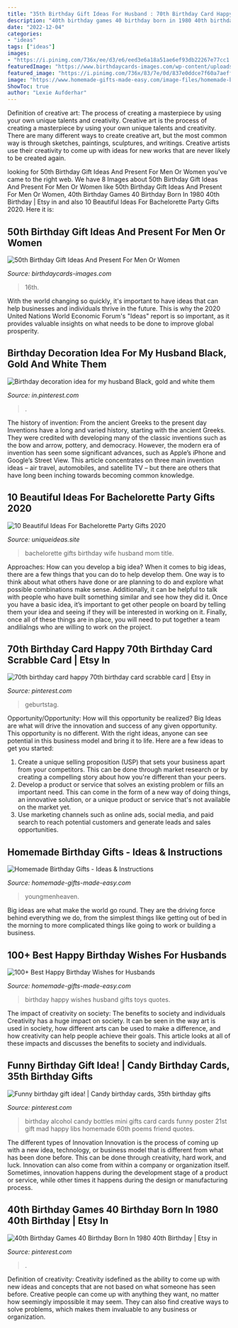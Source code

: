 ```yaml
---
title: "35th Birthday Gift Ideas For Husband : 70th Birthday Card Happy 70th Birthday Card Scrabble Card"
description: "40th birthday games 40 birthday born in 1980 40th birthday"
date: "2022-12-04"
categories:
- "ideas"
tags: ["ideas"]
images:
- "https://i.pinimg.com/736x/ee/d3/e6/eed3e6a18a51ae6ef93db22267e77cc1.jpg"
featuredImage: "https://www.birthdaycards-images.com/wp-content/uploads/2020/09/50th-birthday-gift.jpg"
featured_image: "https://i.pinimg.com/736x/83/7e/0d/837e0ddce7f60a7aeff91433f6da767b.jpg"
image: "https://www.homemade-gifts-made-easy.com/image-files/homemade-birthday-gifts-800x1351.jpg"
ShowToc: true
author: "Lexie Aufderhar"
---
```



Definition of creative art: The process of creating a masterpiece by using your own unique talents and creativity.
Creative art is the process of creating a masterpiece by using your own unique talents and creativity. There are many different ways to create creative art, but the most common way is through sketches, paintings, sculptures, and writings. Creative artists use their creativity to come up with ideas for new works that are never likely to be created again.

	

		
looking for 50th Birthday Gift Ideas And Present For Men Or Women you've came to the right web. We have 8 Images about 50th Birthday Gift Ideas And Present For Men Or Women like 50th Birthday Gift Ideas And Present For Men Or Women, 40th Birthday Games 40 Birthday Born In 1980 40th Birthday | Etsy in and also 10 Beautiful Ideas For Bachelorette Party Gifts 2020. Here it is:
		
    
## 50th Birthday Gift Ideas And Present For Men Or Women

<img loading=lazy src="https://www.birthdaycards-images.com/wp-content/uploads/2020/09/50th-birthday-gift.jpg" onerror="this.onerror=null;this.src='https://tse4.mm.bing.net/th?id=OIP.z4FGtTR9CGi-v1jizzenmAHaHI&amp;pid=15.1';" alt="50th Birthday Gift Ideas And Present For Men Or Women">

_Source: birthdaycards-images.com_

>16th. 

	

With the world changing so quickly, it's important to have ideas that can help businesses and individuals thrive in the future. This is why the 2020 United Nations World Economic Forum's "Ideas" report is so important, as it provides valuable insights on what needs to be done to improve global prosperity.

    
## Birthday Decoration Idea For My Husband Black, Gold And White Them

<img loading=lazy src="https://i.pinimg.com/736x/ee/d3/e6/eed3e6a18a51ae6ef93db22267e77cc1.jpg" onerror="this.onerror=null;this.src='https://tse4.mm.bing.net/th?id=OIP.I0dTuo-Qv7IBu03O_q-MQgHaJ3&amp;pid=15.1';" alt="Birthday decoration idea for my husband Black, gold and white them">

_Source: in.pinterest.com_

>. 

	

The history of invention: From the ancient Greeks to the present day
Inventions have a long and varied history, starting with the ancient Greeks. They were credited with developing many of the classic inventions such as the bow and arrow, pottery, and democracy. However, the modern era of invention has seen some significant advances, such as Apple’s iPhone and Google’s Street View. This article concentrates on three main invention ideas – air travel, automobiles, and satellite TV – but there are others that have long been inching towards becoming common knowledge.

    
## 10 Beautiful Ideas For Bachelorette Party Gifts 2020

<img loading=lazy src="https://www.uniqueideas.site/wp-content/uploads/35-birthday-gifts-ideas-for-her-mom-wife-husband-birthday-7.jpg" onerror="this.onerror=null;this.src='https://tse2.mm.bing.net/th?id=OIP.0dVr3pYsTHxSXgS4tYUC6gHaNK&amp;pid=15.1';" alt="10 Beautiful Ideas For Bachelorette Party Gifts 2020">

_Source: uniqueideas.site_

>bachelorette gifts birthday wife husband mom title. 

	

Approaches: How can you develop a big idea?
When it comes to big ideas, there are a few things that you can do to help develop them. One way is to think about what others have done or are planning to do and explore what possible combinations make sense. Additionally, it can be helpful to talk with people who have built something similar and see how they did it. Once you have a basic idea, it’s important to get other people on board by telling them your idea and seeing if they will be interested in working on it. Finally, once all of these things are in place, you will need to put together a team andilialngs who are willing to work on the project.

    
## 70th Birthday Card Happy 70th Birthday Card Scrabble Card | Etsy In

<img loading=lazy src="https://i.pinimg.com/736x/83/7e/0d/837e0ddce7f60a7aeff91433f6da767b.jpg" onerror="this.onerror=null;this.src='https://tse3.mm.bing.net/th?id=OIP.MsKoilrdb3pyyPrBmW7yxAHaJ3&amp;pid=15.1';" alt="70th birthday card happy 70th birthday card scrabble card | Etsy in">

_Source: pinterest.com_

>geburtstag. 

	

Opportunity/Opportunity: How will this opportunity be realized?
Big Ideas are what will drive the innovation and success of any given opportunity. This opportunity is no different. With the right ideas, anyone can see potential in this business model and bring it to life. Here are a few ideas to get you started: 
1. Create a unique selling proposition (USP) that sets your business apart from your competitors. This can be done through market research or by creating a compelling story about how you're different than your peers. 
2. Develop a product or service that solves an existing problem or fills an important need. This can come in the form of a new way of doing things, an innovative solution, or a unique product or service that's not available on the market yet. 
3. Use marketing channels such as online ads, social media, and paid search to reach potential customers and generate leads and sales opportunities.

    
## Homemade Birthday Gifts - Ideas &amp; Instructions

<img loading=lazy src="https://www.homemade-gifts-made-easy.com/image-files/homemade-birthday-gifts-800x1351.jpg" onerror="this.onerror=null;this.src='https://tse3.mm.bing.net/th?id=OIP.GlqgsVtFi074-oBjzi5FhQHaMg&amp;pid=15.1';" alt="Homemade Birthday Gifts - Ideas &amp; Instructions">

_Source: homemade-gifts-made-easy.com_

>youngmenheaven. 

	

Big ideas are what make the world go round. They are the driving force behind everything we do, from the simplest things like getting out of bed in the morning to more complicated things like going to work or building a business.

    
## 100+ Best Happy Birthday Wishes For Husbands

<img loading=lazy src="https://www.homemade-gifts-made-easy.com/image-files/happy-birthday-images-toys-more-expensive-600x900.jpg" onerror="this.onerror=null;this.src='https://tse1.mm.bing.net/th?id=OIP.aTIJ0tpA2Bt1-r-bPv6zEAHaLH&amp;pid=15.1';" alt="100+ Best Happy Birthday Wishes for Husbands">

_Source: homemade-gifts-made-easy.com_

>birthday happy wishes husband gifts toys quotes. 

	

The impact of creativity on society: The benefits to society and individuals
Creativity has a huge impact on society. It can be seen in the way art is used in society, how different arts can be used to make a difference, and how creativity can help people achieve their goals. This article looks at all of these impacts and discusses the benefits to society and individuals.

    
## Funny Birthday Gift Idea! | Candy Birthday Cards, 35th Birthday Gifts

<img loading=lazy src="https://i.pinimg.com/736x/12/fa/cf/12facfe7cca2eab9925f5656ac2d2491--alcohol-bottle-crafts-mini-alcohol-bottles.jpg" onerror="this.onerror=null;this.src='https://tse2.mm.bing.net/th?id=OIP.7Hg88GR934fkwhZDXqmTgAHaJ6&amp;pid=15.1';" alt="Funny birthday gift idea! | Candy birthday cards, 35th birthday gifts">

_Source: pinterest.com_

>birthday alcohol candy bottles mini gifts card cards funny poster 21st gift mad happy libs homemade 60th poems friend quotes. 

	

The different types of Innovation
Innovation is the process of coming up with a new idea, technology, or business model that is different from what has been done before. This can be done through creativity, hard work, and luck. Innovation can also come from within a company or organization itself. Sometimes, innovation happens during the development stage of a product or service, while other times it happens during the design or manufacturing process.

    
## 40th Birthday Games 40 Birthday Born In 1980 40th Birthday | Etsy In

<img loading=lazy src="https://i.pinimg.com/736x/6d/99/ef/6d99eff402bb0b56fc028d4c265439d9.jpg" onerror="this.onerror=null;this.src='https://tse4.mm.bing.net/th?id=OIP.kCmNqOSUTiC101a9n7Q82wHaLH&amp;pid=15.1';" alt="40th Birthday Games 40 Birthday Born In 1980 40th Birthday | Etsy in">

_Source: pinterest.com_

>. 

	

Definition of creativity:
Creativity isdefined as the ability to come up with new ideas and concepts that are not based on what someone has seen before. Creative people can come up with anything they want, no matter how seemingly impossible it may seem. They can also find creative ways to solve problems, which makes them invaluable to any business or organization.

